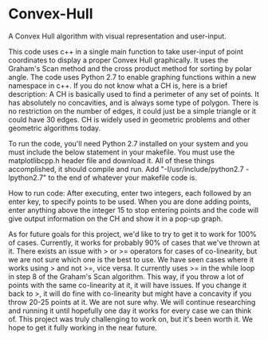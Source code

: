 # Convex-Hull
A Convex Hull algorithm with visual representation and user-input. 



This code uses c++ in a single main function to take user-input of point coordinates to display a proper Convex Hull graphically. It uses the Graham's Scan method and the cross product method for sorting by polar angle. The code uses Python 2.7 to enable graphing functions within a new namespace in c++. If you do not know what a CH is, here is a brief description: 
A CH is basically used to find a perimeter of any set of points. It has absolutely no concavities, and is always some type of polygon. There is no restriction on the number of edges, it could just be a simple triangle or it could have 30 edges. CH is widely used in geometric problems and other geometric algorithms today. 

To run the code, you'll need Python 2.7 installed on your system and you must include the below statement in your makefile. You must use the matplotlibcpp.h header file and download it. All of these things accomplished, it should compile and run. 
Add "-I/usr/include/python2.7 -lpython2.7" to the end of whatever your makefile code is. 

How to run code: 
After executing, enter two integers, each followed by an enter key, to specify points to be used. When you are done adding points, enter anything above the integer 15 to stop entering points and the code will give output information on the CH and show it in a pop-up graph. 



As for future goals for this project, we'd like to try to get it to work for 100% of cases. Currently, it works for probably 90% of cases that we've thrown at it. There exists an issue with > or >= operators for cases of co-linearity, but we are not sure which one is the best to use. We have seen cases where it works using > and not >=, vice versa. It currently uses >= in the while loop in step 8 of the Graham's Scan algorithm. This way, if you throw a lot of points with the same co-linearity at it, it will have issues. If you change it back to >, it will do fine with co-linearity but might have a concavity if you throw 20-25 points at it. We are not sure why. We will continue researching and running it until hopefully one day it works for every case we can think of. This project was truly challenging to work on, but it's been worth it. We hope to get it fully working in the near future. 
